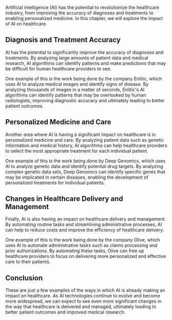 
Artificial intelligence (AI) has the potential to revolutionize the healthcare industry, from improving the accuracy of diagnoses and treatments to enabling personalized medicine. In this chapter, we will explore the impact of AI on healthcare.

Diagnosis and Treatment Accuracy
--------------------------------

AI has the potential to significantly improve the accuracy of diagnoses and treatments. By analyzing large amounts of patient data and medical research, AI algorithms can identify patterns and make predictions that may be difficult for human healthcare providers to see.

One example of this is the work being done by the company Enlitic, which uses AI to analyze medical images and identify signs of disease. By analyzing thousands of images in a matter of seconds, Enlitic's AI algorithms can identify patterns that may be overlooked by human radiologists, improving diagnostic accuracy and ultimately leading to better patient outcomes.

Personalized Medicine and Care
------------------------------

Another area where AI is having a significant impact on healthcare is in personalized medicine and care. By analyzing patient data such as genetic information and medical history, AI algorithms can help healthcare providers to select the most appropriate treatment for each individual patient.

One example of this is the work being done by Deep Genomics, which uses AI to analyze genetic data and identify potential drug targets. By analyzing complex genetic data sets, Deep Genomics can identify specific genes that may be implicated in certain diseases, enabling the development of personalized treatments for individual patients.

Changes in Healthcare Delivery and Management
---------------------------------------------

Finally, AI is also having an impact on healthcare delivery and management. By automating routine tasks and streamlining administrative processes, AI can help to reduce costs and improve the efficiency of healthcare delivery.

One example of this is the work being done by the company Olive, which uses AI to automate administrative tasks such as claims processing and prior authorizations. By automating these tasks, Olive can free up healthcare providers to focus on delivering more personalized and effective care to their patients.

Conclusion
----------

These are just a few examples of the ways in which AI is already making an impact on healthcare. As AI technologies continue to evolve and become more widespread, we can expect to see even more significant changes in the way that healthcare is delivered and managed, ultimately leading to better patient outcomes and improved medical research.
